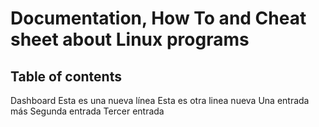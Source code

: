 # Documentation, How To and Cheat sheet about Linux programs

## Table of contents
Dashboard
Esta es una nueva línea
	Esta es otra linea nueva
	Una entrada más
	Segunda entrada
	Tercer entrada